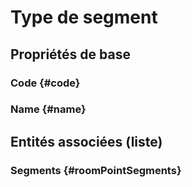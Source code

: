 <!--- THIS FILE IS GENERATED PLEASE DO NOT EDIT IT DIRECTLY --->
# Type de segment



## Propriétés de base

### Code {#code}
        

### Name {#name}
        




## Entités associées (liste)

### Segments {#roomPointSegments}
        





